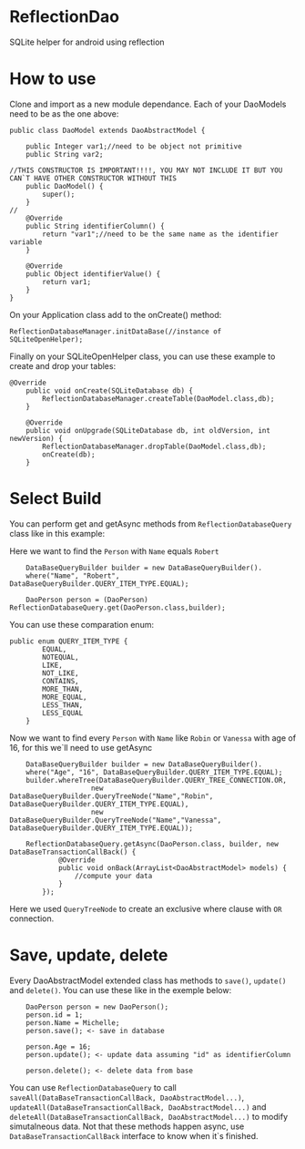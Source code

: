 # ReflectionDao
SQLite helper for android using reflection

# How to use

Clone and import as a new module dependance.
Each of your DaoModels need to be as the one above:

```
public class DaoModel extends DaoAbstractModel {

    public Integer var1;//need to be object not primitive
    public String var2;

//THIS CONSTRUCTOR IS IMPORTANT!!!!, YOU MAY NOT INCLUDE IT BUT YOU CAN`T HAVE OTHER CONSTRUCTOR WITHOUT THIS
    public DaoModel() {
        super();
    }
//
    @Override
    public String identifierColumn() {
        return "var1";//need to be the same name as the identifier variable
    }

    @Override
    public Object identifierValue() {
        return var1;
    }
}
```
On your Application class add to the onCreate() method:
```
ReflectionDatabaseManager.initDataBase(//instance of SQLiteOpenHelper);
```
Finally on your SQLiteOpenHelper class, you can use these example to create and drop your tables:

```
@Override
    public void onCreate(SQLiteDatabase db) {
        ReflectionDatabaseManager.createTable(DaoModel.class,db);
    }

    @Override
    public void onUpgrade(SQLiteDatabase db, int oldVersion, int newVersion) {
        ReflectionDatabaseManager.dropTable(DaoModel.class,db);
        onCreate(db);
    }
```

# Select Build

You can perform get and getAsync methods from `ReflectionDatabaseQuery` class like in this example:

Here we want to find the `Person` with `Name` equals `Robert`
```
    DataBaseQueryBuilder builder = new DataBaseQueryBuilder().
    where("Name", "Robert", DataBaseQueryBuilder.QUERY_ITEM_TYPE.EQUAL);
    
    DaoPerson person = (DaoPerson) ReflectionDatabaseQuery.get(DaoPerson.class,builder);
```

You can use these comparation enum:
```
public enum QUERY_ITEM_TYPE {
        EQUAL,
        NOTEQUAL,
        LIKE,
        NOT_LIKE,
        CONTAINS,
        MORE_THAN,
        MORE_EQUAL,
        LESS_THAN,
        LESS_EQUAL
    }
```

Now we want to find every `Person` with `Name` like `Robin` or `Vanessa` with age of 16, for this we\`ll need to use getAsync
```
    DataBaseQueryBuilder builder = new DataBaseQueryBuilder().
    where("Age", "16", DataBaseQueryBuilder.QUERY_ITEM_TYPE.EQUAL);
    builder.whereTree(DataBaseQueryBuilder.QUERY_TREE_CONNECTION.OR,
                    new DataBaseQueryBuilder.QueryTreeNode("Name","Robin", DataBaseQueryBuilder.QUERY_ITEM_TYPE.EQUAL),
                    new DataBaseQueryBuilder.QueryTreeNode("Name","Vanessa", DataBaseQueryBuilder.QUERY_ITEM_TYPE.EQUAL));
    
    ReflectionDatabaseQuery.getAsync(DaoPerson.class, builder, new DataBaseTransactionCallBack() {
            @Override
            public void onBack(ArrayList<DaoAbstractModel> models) {
                //compute your data
            }
        });
```
Here we used `QueryTreeNode` to create an exclusive where clause with `OR` connection.

# Save, update, delete

Every DaoAbstractModel extended class has methods to `save()`, `update()` and `delete()`. You can use these like in the exemple below:
```
    DaoPerson person = new DaoPerson();
    person.id = 1;
    person.Name = Michelle;
    person.save(); <- save in database
    
    person.Age = 16;
    person.update(); <- update data assuming "id" as identifierColumn
    
    person.delete(); <- delete data from base
```
You can use `ReflectionDatabaseQuery` to call `saveAll(DataBaseTransactionCallBack, DaoAbstractModel...)`, `updateAll(DataBaseTransactionCallBack, DaoAbstractModel...)` and `deleteAll(DataBaseTransactionCallBack, DaoAbstractModel...)` to modify simutalneous data. Not that these methods happen async, use `DataBaseTransactionCallBack` interface to know when it\`s finished.
